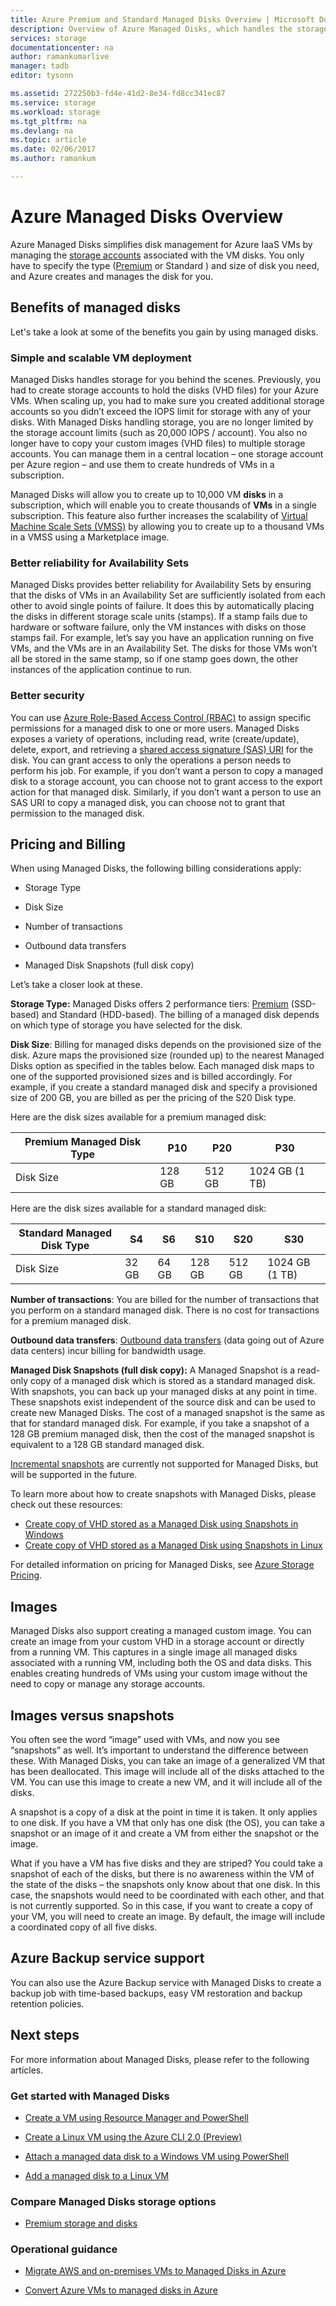 ```yaml
---
title: Azure Premium and Standard Managed Disks Overview | Microsoft Docs
description: Overview of Azure Managed Disks, which handles the storage accounts for you when using Azure VMs
services: storage
documentationcenter: na
author: ramankumarlive
manager: tadb
editor: tysonn

ms.assetid: 272250b3-fd4e-41d2-8e34-fd8cc341ec87
ms.service: storage
ms.workload: storage
ms.tgt_pltfrm: na
ms.devlang: na
ms.topic: article
ms.date: 02/06/2017
ms.author: ramankum

---
```


# Azure Managed Disks Overview

Azure Managed Disks simplifies disk management for Azure IaaS VMs by managing the [storage accounts](https://docs.microsoft.com/en-us/azure/storage/storage-introduction) associated with the VM disks. You only have to specify the type ([Premium](storage-premium-storage.md) or Standard <!--[Standard](storage-standard-storage.md)-->) and size of disk you need, and Azure creates and manages the disk for you.

## Benefits of managed disks

Let's take a look at some of the benefits you gain by using managed disks.

### Simple and scalable VM deployment

Managed Disks handles storage for you behind the scenes. Previously, you had to create storage accounts to hold the disks (VHD files) for your Azure VMs. When scaling up, you had to make sure you created additional storage accounts so you didn’t exceed the IOPS limit for storage with any of your disks. With Managed Disks handling storage, you are no longer limited by the storage account limits (such as 20,000 IOPS / account). You also no longer have to copy your custom images (VHD files) to multiple storage accounts. You can manage them in a central location – one storage account per Azure region – and use them to create hundreds of VMs in a subscription.

Managed Disks will allow you to create up to 10,000 VM **disks** in a subscription, which will enable you to create thousands of **VMs** in a single subscription. This feature also further increases the scalability of [Virtual Machine Scale Sets (VMSS)](../virtual-machine-scale-sets/virtual-machine-scale-sets-overview.md) by allowing you to create up to a thousand VMs in a VMSS using a Marketplace image.

### Better reliability for Availability Sets

Managed Disks provides better reliability for Availability Sets by ensuring that the disks of VMs in an Availability Set are sufficiently isolated from each other to avoid single points of failure. It does this by automatically placing the disks in different storage scale units (stamps). If a stamp fails due to hardware or software failure, only the VM instances with disks on those stamps fail. For example, let’s say you have an application running on five VMs, and the VMs are in an Availability Set. The disks for those VMs won’t all be stored in the same stamp, so if one stamp goes down, the other instances of the application continue to run.

### Better security

You can use [Azure Role-Based Access Control (RBAC)](https://docs.microsoft.com/en-us/azure/active-directory/role-based-access-control-what-is) to assign specific permissions for a managed disk to one or more users. Managed Disks exposes a variety of operations, including read, write (create/update), delete, export, and retrieving a [shared access signature (SAS) URI](https://docs.microsoft.com/en-us/azure/storage/storage-dotnet-shared-access-signature-part-1) for the disk. You can grant access to only the operations a person needs to perform his job. For example, if you don’t want a person to copy a managed disk to a storage account, you can choose not to grant access to the export action for that managed disk. Similarly, if you don’t want a person to use an SAS URI to copy a managed disk, you can choose not to grant that permission to the managed disk.

## Pricing and Billing 

When using Managed Disks, the following billing considerations apply:

* Storage Type

* Disk Size

* Number of transactions

* Outbound data transfers

* Managed Disk Snapshots (full disk copy)

Let’s take a closer look at these.

**Storage Type:** Managed Disks offers 2 performance tiers:
[Premium](storage-premium-storage.md) (SSD-based) and
Standard (HDD-based). The billing of a managed disk depends on which type of storage you have selected for the disk.
<!-- [Standard](storage-standard-storage.md) -->

**Disk Size**: Billing for managed disks depends on the provisioned size of the disk. Azure maps the provisioned size (rounded up) to the nearest Managed Disks option as specified in the tables below. Each managed disk maps to one of the supported provisioned sizes and is billed accordingly. For example, if you
create a standard managed disk and specify a provisioned size of 200 GB, you are billed as per the pricing of the S20 Disk type.

Here are the disk sizes available for a premium managed disk:

| **Premium Managed Disk Type**  | **P10** | **P20** | **P30**        |
|--------------------------------|---------|---------|----------------|
| Disk Size                      | 128 GB  | 512 GB  | 1024 GB (1 TB) |

Here are the disk sizes available for a standard managed disk: 

| **Standard Managed Disk Type** | **S4**  | **S6**  | **S10**        | **S20** | **S30**        |
|--------------------------------|---------|---------|----------------|---------|----------------|
| Disk Size                      | 32 GB   | 64 GB   | 128 GB         | 512 GB  | 1024 GB (1 TB) |

**Number of transactions**: You are billed for the number of transactions that you perform on a standard managed disk. There is no cost for transactions for a premium managed disk.

**Outbound data transfers**: [Outbound data transfers](https://azure.microsoft.com/pricing/details/data-transfers/) (data going out of Azure data centers) incur billing for bandwidth usage.

**Managed Disk Snapshots (full disk copy):** A Managed Snapshot is a read-only copy of a managed disk which is stored as a standard managed disk. With snapshots, you can back up your managed disks at any point in time. These 
snapshots exist independent of the source disk and can be used to create new Managed Disks. The cost of a managed snapshot is the same as that for standard managed disk. For example, if you take a snapshot of a 128 GB premium managed disk, then the cost of the managed snapshot is equivalent to a 128 GB standard managed disk.

[Incremental snapshots](storage-incremental-snapshots.md) are currently not supported for Managed Disks, but will be supported in the future.

To learn more about how to create snapshots with Managed Disks, please check out these resources:

* [Create copy of VHD stored as a Managed Disk using Snapshots in Windows](../virtual-machines/virtual-machines-windows-snapshot-copy-managed-disk.md)
* [Create copy of VHD stored as a Managed Disk using Snapshots in Linux](../virtual-machines/linux/virtual-machines-linux-snapshot-copy-managed-disk.md)


For detailed information on pricing for Managed Disks, see [Azure Storage Pricing](https://azure.microsoft.com/en-us/pricing/details/storage).

## Images

Managed Disks also support creating a managed custom image. You can create an image from your custom VHD in a storage account or directly from a running VM. This captures in a single image all managed disks associated with a running VM, including both the OS and data disks. This enables creating hundreds of VMs using your custom image without the need to copy or manage any storage accounts.

## Images versus snapshots

You often see the word “image” used with VMs, and now you see “snapshots” as well. It’s important to understand the difference between these. With Managed Disks, you can take an image of a generalized VM that has been deallocated. This image will include all of the disks attached to the VM. You can use this image
to create a new VM, and it will include all of the disks.

A snapshot is a copy of a disk at the point in time it is taken. It only applies to one disk. If you have a VM that only has one disk (the OS), you can take a snapshot or an image of it and create a VM from either the snapshot or the image.

What if you have a VM has five disks and they are striped? You could take a snapshot of each of the disks, but there is no awareness within the VM of the state of the disks – the snapshots only know about that one disk. In this case, the snapshots would need to be coordinated with each other, and that is not currently supported. So in this case, if you want to create a copy of your VM, you will need to create an image. By default, the image will include a coordinated copy of all five disks.

## Azure Backup service support 

You can also use the Azure Backup service with Managed Disks to create a backup job with time-based backups, easy VM restoration and backup retention policies. <!-- You can read more about this at [Using Azure Backup service for VMs with Managed Disks](../backup/backup-introduction-to-azure-backup#using-managed-disk-vms-with-azure-backup).-->

## Next steps

For more information about Managed Disks, please refer to the following articles.

### Get started with Managed Disks 

* [Create a VM using Resource Manager and PowerShell](../virtual-machines/virtual-machines-windows-ps-create.md)

* [Create a Linux VM using the Azure CLI 2.0 (Preview)](../virtual-machines/virtual-machines-linux-quick-create-cli.md)

* [Attach a managed data disk to a Windows VM using PowerShell](../virtual-machines/virtual-machines-windows-attach-disk-ps.md)

* [Add a managed disk to a Linux VM](../virtual-machines/virtual-machines-linux-quick-create-cli.md)

### Compare Managed Disks storage options 

* [Premium storage and disks](storage-premium-storage.md)

<!--
* [Standard storage and disks](storage-standard-storage.md) -->

### Operational guidance

* [Migrate AWS and on-premises VMs to Managed Disks in Azure](../virtual-machines/virtual-machines-windows-on-prem-to-azure.md)

* [Convert Azure VMs to managed disks in Azure](../virtual-machines/virtual-machines-windows-migrate-to-managed-disks.md)

